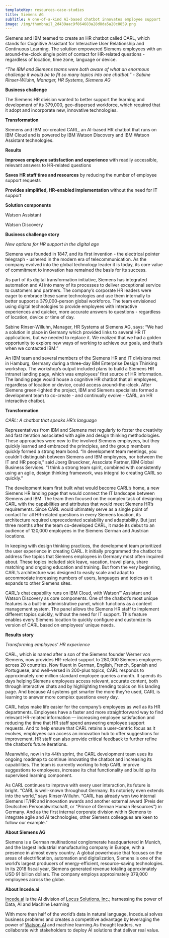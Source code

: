 ```yaml
---
templateKey: resources-case-studies
title: Siemens AG
subTitle: A one-of-a-kind AI-based chatbot innovates employee support
image: /img/thumbnail_2d439aac9f864683a28d8da5a20c8859.png
---
```

Siemens and IBM teamed to create an HR chatbot called CARL, which stands for Cognitive Assistant for Interactive User Relationship and Continuous Learning. The solution empowered Siemens employees with an around-the-clock single point of contact for HR-related questions - regardless of location, time zone, language or device.

*“The IBM and Siemens teams were both aware of what an enormous challenge it would be to fit so many topics into one chatbot.” - Sabine Rinser-Wiluhn, Manager, HR Systems, Siemens AG*



**Business challenge**

The Siemens HR division wanted to better support the learning and development of its 379,000, geo-dispersed workforce, which required that it adopt and incorporate new, innovative technologies.



**Transformation**

Siemens and IBM co-created CARL, an AI-based HR chatbot that runs on IBM Cloud and is powered by IBM Watson Discovery and IBM Watson Assistant technologies.



**Results**

**Improves employee satisfaction and experience** with readily accessible, relevant answers to HR-related questions

**Saves HR staff time and resources** by reducing the number of employee support requests

**Provides simplified, HR-enabled implementation** without the need for IT support



**Solution components**

Watson Assistant

Watson Discovery



**Business challenge story**

*New options for HR support in the digital age*

Siemens was founded in 1847, and its first invention - the electrical pointer telegraph - ushered in the modern era of telecommunication. As the company evolved into the global technology leader it is today, its core value of commitment to innovation has remained the basis for its success.

As part of its digital transformation initiative, Siemens has integrated automation and AI into many of its processes to deliver exceptional service to customers and partners. The company’s corporate HR leaders were eager to embrace these same technologies and use them internally to better support a 379,000-person global workforce. The team envisioned using digital technologies to provide employees with interactive experiences and quicker, more accurate answers to questions - regardless of location, device or time of day.

Sabine Rinser-Willuhn, Manager, HR Systems at Siemens AG, says: “We had a solution in place in Germany which provided links to several HR IT applications, but we needed to replace it. We realized that we had a golden opportunity to explore new ways of working to achieve our goals, and that’s when we contacted IBM.”

An IBM team and several members of the Siemens HR and IT divisions met in Hamburg, Germany during a three-day IBM Enterprise Design Thinking workshop. The workshop’s output included plans to build a Siemens HR intranet landing page, which was employees’ first source of HR information. The landing page would house a cognitive HR chatbot that all employees, regardless of location or device, could access around-the-clock. After Siemens green-lighted the project, IBM and Siemens specialists formed a development team to co-create - and continually evolve - CARL, an HR interactive chatbot.



**Transformation**

*CARL: A chatbot that speaks HR’s language*

Representatives from IBM and Siemens met regularly to foster the creativity and fast iteration associated with agile and design thinking methodologies. These approaches were new to the involved Siemens employees, but they quickly learned and embraced the principles, and the group members quickly formed a strong team bond. “In development team meetings, you couldn’t distinguish between Siemens and IBM employees, nor between the IT and HR people,” said Joerg Brueckner, Associate Partner, IBM Global Business Services. “I think a strong team spirit, combined with consistently using an agile, design thinking framework, was integral to creating CARL so quickly.”

The development team first built what would become CARL’s home, a new Siemens HR landing page that would connect the IT landscape between Siemens and IBM. The team then focused on the complex task of designing CARL with the capabilities and attributes that would meet Siemens HR’s requirements. Since CARL would ultimately serve as a single point of contact for all HR-related questions in every Siemens location, its architecture required unprecedented scalability and adaptability. But just three months after the team co-developed CARL, it made its debut to an audience of 120,000 employees in the Siemens German and Austrian locations.

In keeping with design thinking practices, the development team prioritized the user experience in creating CARL. It initially programmed the chatbot to address five topics that Siemens employees in Germany most often inquired about. These topics included sick leave, vacation, travel plans, share matching and ongoing education and training. But from the very beginning, CARL’s architecture was designed to easily scale and adapt to accommodate increasing numbers of users, languages and topics as it expands to other Siemens sites.



CARL’s chat capability runs on IBM Cloud, with Watson™ Assistant and Watson Discovery as core components. One of the chatbot’s most unique features is a built-in administrative panel, which functions as a content management system. The panel allows the Siemens HR staff to implement different topics quickly, without the need for IT support. This feature enables every Siemens location to quickly configure and customize its version of CARL based on employees’ unique needs.



**Results story**

*Transforming employees’ HR experience*

CARL, which is named after a son of the Siemens founder Werner von Siemens, now provides HR-related support to 280,000 Siemens employees across 20 countries. Now fluent in German, English, French, Spanish and Portuguese, and well-versed in 200-plus topics, CARL responds to approximately one million standard employee queries a month. It spends its days helping Siemens employees access relevant, accurate content, both through interactive chats and by highlighting trending topics on his landing page. And because AI systems get smarter the more they’re used, CARL is learning to answer more complex questions every day.



CARL helps make life easier for the company’s employees as well as its HR departments. Employees have a faster and more straightforward way to find relevant HR-related information — increasing employee satisfaction and reducing the time that HR staff spend answering employee support requests. And to help ensure that CARL retains a user-centric focus as it evolves, employees can access an innovation hub to offer suggestions for improvement. HR staff can also provide critical feedback to further refine the chatbot’s future iterations.



Meanwhile, now in its 44th sprint, the CARL development team uses its ongoing roadmap to continue innovating the chatbot and increasing its capabilities. The team is currently working to help CARL improve suggestions to employees, increase its chat functionality and build up its supervised learning component.



As CARL continues to improve with every user interaction, its future is bright. “CARL is well-known throughout Germany. Its notoriety even extends into the world,” says Rinser-Willuhn. “CARL has already won two internal Siemens IT/HR and innovation awards and another external award (Preis der Deutschen Personalwirtschaft, or “Prince of German Human Resources”) in Germany. And as the first internal corporate division within Siemens to integrate agile and AI technologies, other Siemens colleagues are keen to follow our example.”



**About Siemens AG**

Siemens is a German multinational conglomerate headquartered in Munich, and the largest industrial manufacturing company in Europe, with a presence in almost every country. A global powerhouse that focuses on the areas of electrification, automation and digitalization, Siemens is one of the world’s largest producers of energy-efficient, resource-saving technologies. In its 2018 fiscal year, Siemens generated revenue totaling approximately USD 91 billion dollars. The company employs approximately 379,000 employees across the globe.



**About Incede.ai**

[Incede.ai](https://www.incede.ai) is the AI division of [Locus Solutions, Inc](http://www.locussolutions.com).; harnessing the power of Data, AI and Machine Learning

With more than half of the world’s data in natural language, Incede.ai solves business problems and creates a competitive advantage by leveraging the power of [Watson AI](https://www.ibm.com/watson) and machine learning.As thought leaders, we collaborate with stakeholders to deploy AI solutions that deliver real value.
